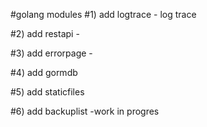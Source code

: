 #golang modules
#1) add logtrace - log trace

#2) add restapi -

#3) add errorpage -

#4) add gormdb

#5) add staticfiles

#6) add backuplist -work in progres